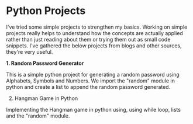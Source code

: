 # Python Projects
I've tried some simple projects to strengthen my basics. Working on simple projects really helps to understand how the concepts are actually applied rather than just reading about them or trying them out as small code snippets. I've gathered the below projects from blogs and other sources, they're very useful.


**1. Random Password Generator**

This is a simple python project for generating a random password using Alphabets, Symbols and Numbers.
We import the "random" module in python and create a list to append the random password generated.

2. Hangman Game in Python
 
Implementing the Hangman game in python using, using while loop, lists and the "random" module. 
